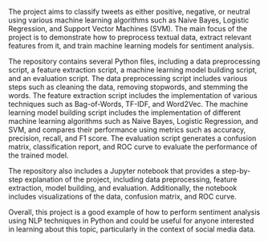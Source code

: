 The project aims to classify tweets as either positive, negative, or neutral using various machine learning algorithms such as Naive Bayes, Logistic Regression, and Support Vector Machines (SVM). The main focus of the project is to demonstrate how to preprocess textual data, extract relevant features from it, and train machine learning models for sentiment analysis.

The repository contains several Python files, including a data preprocessing script, a feature extraction script, a machine learning model building script, and an evaluation script. The data preprocessing script includes various steps such as cleaning the data, removing stopwords, and stemming the words. The feature extraction script includes the implementation of various techniques such as Bag-of-Words, TF-IDF, and Word2Vec. The machine learning model building script includes the implementation of different machine learning algorithms such as Naive Bayes, Logistic Regression, and SVM, and compares their performance using metrics such as accuracy, precision, recall, and F1 score. The evaluation script generates a confusion matrix, classification report, and ROC curve to evaluate the performance of the trained model.

The repository also includes a Jupyter notebook that provides a step-by-step explanation of the project, including data preprocessing, feature extraction, model building, and evaluation. Additionally, the notebook includes visualizations of the data, confusion matrix, and ROC curve.

Overall, this project is a good example of how to perform sentiment analysis using NLP techniques in Python and could be useful for anyone interested in learning about this topic, particularly in the context of social media data.
